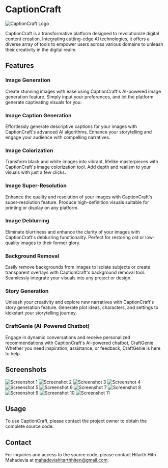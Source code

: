 # CaptionCraft

![CaptionCraft Logo](https://github.com/HitarthMahadevia/CaptionCraft/blob/main/cropped-logo2.jpg)

CaptionCraft is a transformative platform designed to revolutionize digital content creation. Integrating cutting-edge AI technologies, it offers a diverse array of tools to empower users across various domains to unleash their creativity in the digital realm.

## Features

### Image Generation
Create stunning images with ease using CaptionCraft's AI-powered image generation feature. Simply input your preferences, and let the platform generate captivating visuals for you.

### Image Caption Generation
Effortlessly generate descriptive captions for your images with CaptionCraft's advanced AI algorithms. Enhance your storytelling and engage your audience with compelling narratives.

### Image Colorization
Transform black and white images into vibrant, lifelike masterpieces with CaptionCraft's image colorization tool. Add depth and realism to your visuals with just a few clicks.

### Image Super-Resolution
Enhance the quality and resolution of your images with CaptionCraft's super-resolution feature. Produce high-definition visuals suitable for printing or display on any platform.

### Image Deblurring
Eliminate blurriness and enhance the clarity of your images with CaptionCraft's deblurring functionality. Perfect for restoring old or low-quality images to their former glory.

### Background Removal
Easily remove backgrounds from images to isolate subjects or create transparent overlays with CaptionCraft's background removal tool. Seamlessly integrate your visuals into any project or design.

### Story Generation
Unleash your creativity and explore new narratives with CaptionCraft's story generation feature. Generate plot ideas, characters, and settings to kickstart your storytelling journey.

### CraftGenie (AI-Powered Chatbot)
Engage in dynamic conversations and receive personalized recommendations with CaptionCraft's AI-powered chatbot, CraftGenie. Whether you need inspiration, assistance, or feedback, CraftGenie is here to help.

## Screenshots

![Screenshot 1](https://github.com/HitarthMahadevia/CaptionCraft/blob/main/Home%20page.png)
![Screenshot 2](https://github.com/HitarthMahadevia/CaptionCraft/blob/main/Main%20Functionalities.png)
![Screenshot 3](https://github.com/HitarthMahadevia/CaptionCraft/blob/main/Reviews.png)
![Screenshot 4](https://github.com/HitarthMahadevia/CaptionCraft/blob/main/Image%20generator.png)
![Screenshot 5](https://github.com/HitarthMahadevia/CaptionCraft/blob/main/Caption%20Generator.png)
![Screenshot 6](https://github.com/HitarthMahadevia/CaptionCraft/blob/main/Image%20Colorization.png)
![Screenshot 7](https://github.com/HitarthMahadevia/CaptionCraft/blob/main/Image%20Super%20resolution.png)
![Screenshot 8](https://github.com/HitarthMahadevia/CaptionCraft/blob/main/Image%20Deblurring.png)
![Screenshot 9](https://github.com/HitarthMahadevia/CaptionCraft/blob/main/Remove%20BAckground.png)
![Screenshot 10](https://github.com/HitarthMahadevia/CaptionCraft/blob/main/Story%20Generator.png)
![Screenshot 11](https://github.com/HitarthMahadevia/CaptionCraft/blob/main/CraftGEnie.png)

## Usage
To use CaptionCraft, please contact the project owner to obtain the complete source code.

## Contact
For inquiries and access to the source code, please contact Hitarth Hitn Mahadevia at mahadeviahitarthhiten@gmail.com.

